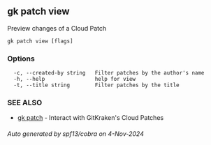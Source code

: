 ## gk patch view

Preview changes of a Cloud Patch

```
gk patch view [flags]
```

### Options

```
  -c, --created-by string   Filter patches by the author's name
  -h, --help                help for view
  -t, --title string        Filter patches by the title
```

### SEE ALSO

* [gk patch](gk_patch.md)	 - Interact with GitKraken's Cloud Patches

###### Auto generated by spf13/cobra on 4-Nov-2024
